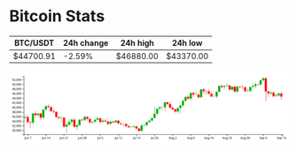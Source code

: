 # Bitcoin Stats

BTC/USDT|24h change|24h high|24h low|
|---|---|---|---|
|$44700.91|-2.59%|$46880.00|$43370.00|

<img src="./chart.svg">
